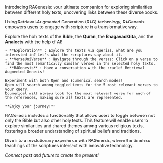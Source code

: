 Introducing RAGenesis: your ultimate companion for exploring similarities between different holy texts, uncovering links between these diverse books. 

Using Retrieval-Augmented Generation (RAG) technology, RAGenesis empowers users to engage with scripture in a transformative way. 

Explore the holy texts of the **Bible**, the **Quran**, the **Bhagavad Gita**, and the **Analects** with the help of AI!

    - **Exploration** : Explore the texts via queries, what are you interested in? Let's what the scriptures say about it.
    - **VerseUniVerse** : Navigate through the verses: Click on a verse to find the most semantically similar verses in the selected holy texts.
    - **RAGenesis** : Have a conversation with the oracle! Retrieval Augmented Genesis!

    Experiment with both Open and Ecumenical search modes! 
    Open will search among toggled texts for the 5 most relevant verses to your query.
    Ecumenical will always look for the most relevant verse for each of the references, making sure all texts are represented.                       

    **Enjoy your journey!**           

 RAGenesis includes a functionality that allows users to toggle between not only the Bible but also other holy texts. This feature will enable users to explore similarities and shared themes among various religious texts, fostering a broader understanding of spiritual beliefs and traditions.

Dive into a revolutionary experience with RAGenesis, where the timeless teachings of the scriptures intersect with innovative technology.

*Connect past and future to create the present!*




